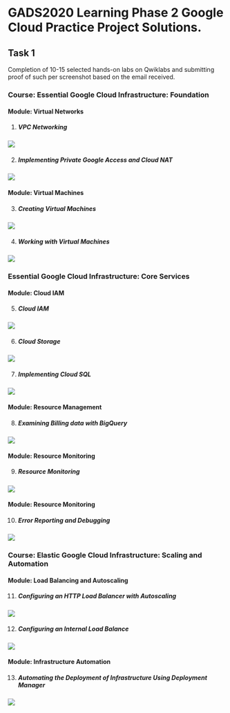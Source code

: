 # GADS2020 Learning Phase 2 Google Cloud Practice Project Solutions.

## Task 1


Completion of 10-15 selected hands-on labs on Qwiklabs and submitting proof of such per screenshot based on the email received.


### Course: Essential Google Cloud Infrastructure: Foundation
#### Module: Virtual Networks
1. #####  VPC Networking
![](https://github.com/olubunmialegbeleye/GADS2020_LP2_Google_Cloud_Practice_Project/blob/master/task_1/VPC%20Networking.png)


2. #####  Implementing Private Google Access and Cloud NAT
![](https://github.com/olubunmialegbeleye/GADS2020_LP2_Google_Cloud_Practice_Project/blob/master/task_1/Implementing%20Private%20Google%20Access%20and%20Cloud%20NAT.png)


#### Module: Virtual Machines
3. #####  Creating Virtual Machines
![](https://github.com/olubunmialegbeleye/GADS2020_LP2_Google_Cloud_Practice_Project/blob/master/task_1/Creating%20Virtual%20Machines.png)


4. #####  Working with Virtual Machines
![](https://github.com/olubunmialegbeleye/GADS2020_LP2_Google_Cloud_Practice_Project/blob/master/task_1/Working%20with%20Virtual%20Machines.png)




### Essential Google Cloud Infrastructure: Core Services
#### Module: Cloud IAM
5. #####  Cloud IAM
![](https://github.com/olubunmialegbeleye/GADS2020_LP2_Google_Cloud_Practice_Project/blob/master/task_1/Cloud%20IAM.png)

6. ##### Cloud Storage
![](https://github.com/olubunmialegbeleye/GADS2020_LP2_Google_Cloud_Practice_Project/blob/master/task_1/Cloud%20Storage.png)

7. #####  Implementing Cloud SQL
![](https://github.com/olubunmialegbeleye/GADS2020_LP2_Google_Cloud_Practice_Project/blob/master/task_1/Implementing%20Cloud%20SQL.png)


#### Module: Resource Management
8. #####  Examining Billing data with BigQuery
![](https://github.com/olubunmialegbeleye/GADS2020_LP2_Google_Cloud_Practice_Project/blob/master/task_1/Examining%20Billing%20Data%20with%20BigQuery.png)


#### Module: Resource Monitoring
9. #####  Resource Monitoring
![](https://github.com/olubunmialegbeleye/GADS2020_LP2_Google_Cloud_Practice_Project/blob/master/task_1/Resource%20Monitoring.png)


#### Module: Resource Monitoring
10. #####  Error Reporting and Debugging
![](https://github.com/olubunmialegbeleye/GADS2020_LP2_Google_Cloud_Practice_Project/blob/master/task_1/Error%20Reporting%20and%20Debugging.png)


### Course: Elastic Google Cloud Infrastructure: Scaling and Automation
#### Module: Load Balancing and Autoscaling
11. #####  Configuring an HTTP Load Balancer with Autoscaling
![](https://github.com/olubunmialegbeleye/GADS2020_LP2_Google_Cloud_Practice_Project/blob/master/task_1/Configuring%20an%20HTTP%20Load%20Balancer%20with%20Autoscaling.png)


12. ##### Configuring an Internal Load Balance
![](https://github.com/olubunmialegbeleye/GADS2020_LP2_Google_Cloud_Practice_Project/blob/master/task_1/Configuring%20an%20Internal%20Load%20Balancer.png)


#### Module: Infrastructure Automation
13. ##### Automating the Deployment of Infrastructure Using Deployment Manager
![](https://github.com/olubunmialegbeleye/GADS2020_LP2_Google_Cloud_Practice_Project/blob/master/task_1/Automating%20the%20Deployment%20of%20Infrastructure%20using%20Deployment%20Manager.png)
